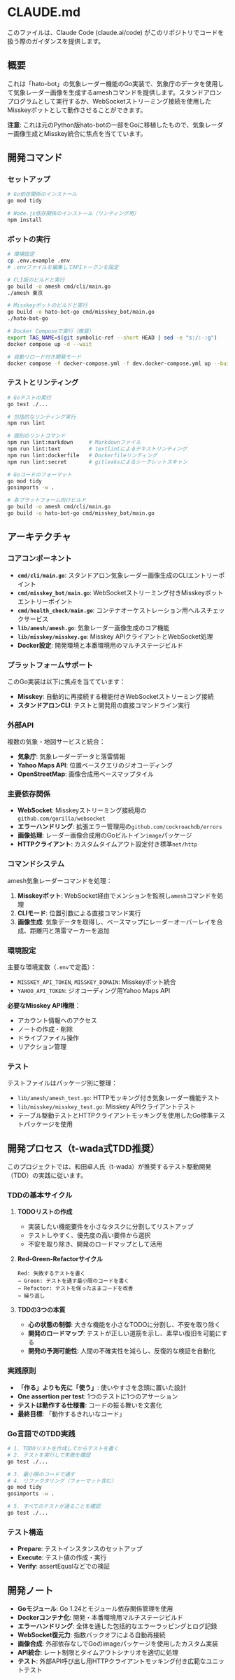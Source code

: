 # CLAUDE.md

このファイルは、Claude Code (claude.ai/code) がこのリポジトリでコードを扱う際のガイダンスを提供します。

## 概要

これは「hato-bot」の気象レーダー機能のGo実装で、気象庁のデータを使用して気象レーダー画像を生成するameshコマンドを提供します。スタンドアロンプログラムとして実行するか、WebSocketストリーミング接続を使用したMisskeyボットとして動作させることができます。

**注意**: これは元のPython版hato-botの一部をGoに移植したもので、気象レーダー画像生成とMisskey統合に焦点を当てています。

## 開発コマンド

### セットアップ

```bash
# Go依存関係のインストール
go mod tidy

# Node.js依存関係のインストール（リンティング用）
npm install
```

### ボットの実行

```bash
# 環境設定
cp .env.example .env
# .envファイルを編集してAPIトークンを設定

# CLI版のビルドと実行
go build -o amesh cmd/cli/main.go
./amesh 東京

# Misskeyボットのビルドと実行
go build -o hato-bot-go cmd/misskey_bot/main.go
./hato-bot-go

# Docker Composeで実行（推奨）
export TAG_NAME=$(git symbolic-ref --short HEAD | sed -e "s:/:-:g")
docker compose up -d --wait

# 自動リロード付き開発モード
docker compose -f docker-compose.yml -f dev.docker-compose.yml up --build
```

### テストとリンティング

```bash
# Goテストの実行
go test ./...

# 包括的なリンティング実行
npm run lint

# 個別のリントコマンド
npm run lint:markdown     # Markdownファイル
npm run lint:text         # textlintによるテキストリンティング
npm run lint:dockerfile   # Dockerfileリンティング
npm run lint:secret       # gitleaksによるシークレットスキャン

# Goコードのフォーマット
go mod tidy
gosimports -w .

# 各プラットフォーム向けビルド
go build -o amesh cmd/cli/main.go
go build -o hato-bot-go cmd/misskey_bot/main.go
```

## アーキテクチャ

### コアコンポーネント

- **`cmd/cli/main.go`**: スタンドアロン気象レーダー画像生成のCLIエントリーポイント
- **`cmd/misskey_bot/main.go`**: WebSocketストリーミング付きMisskeyボットエントリーポイント
- **`cmd/health_check/main.go`**: コンテナオーケストレーション用ヘルスチェックサービス
- **`lib/amesh/amesh.go`**: 気象レーダー画像生成のコア機能
- **`lib/misskey/misskey.go`**: Misskey APIクライアントとWebSocket処理
- **Docker設定**: 開発環境と本番環境用のマルチステージビルド

### プラットフォームサポート

このGo実装は以下に焦点を当てています：

- **Misskey**: 自動的に再接続する機能付きWebSocketストリーミング接続
- **スタンドアロンCLI**: テストと開発用の直接コマンドライン実行

### 外部API

複数の気象・地図サービスと統合：

- **気象庁**: 気象レーダーデータと落雷情報
- **Yahoo Maps API**: 位置ベースクエリのジオコーディング
- **OpenStreetMap**: 画像合成用ベースマップタイル

### 主要依存関係

- **WebSocket**: Misskeyストリーミング接続用の`github.com/gorilla/websocket`
- **エラーハンドリング**: 拡張エラー管理用の`github.com/cockroachdb/errors`
- **画像処理**: レーダー画像合成用のGoビルトイン`image`パッケージ
- **HTTPクライアント**: カスタムタイムアウト設定付き標準`net/http`

### コマンドシステム

amesh気象レーダーコマンドを処理：

1. **Misskeyボット**: WebSocket経由でメンションを監視し`amesh`コマンドを処理
2. **CLIモード**: 位置引数による直接コマンド実行
3. **画像生成**: 気象データを取得し、ベースマップにレーダーオーバーレイを合成、距離円と落雷マーカーを追加

### 環境設定

主要な環境変数（`.env`で定義）：

- `MISSKEY_API_TOKEN`, `MISSKEY_DOMAIN`: Misskeyボット統合
- `YAHOO_API_TOKEN`: ジオコーディング用Yahoo Maps API

**必要なMisskey API権限**：

- アカウント情報へのアクセス
- ノートの作成・削除
- ドライブファイル操作
- リアクション管理

### テスト

テストファイルはパッケージ別に整理：

- `lib/amesh/amesh_test.go`: HTTPモッキング付き気象レーダー機能テスト
- `lib/misskey/misskey_test.go`: Misskey APIクライアントテスト
- テーブル駆動テストとHTTPクライアントモッキングを使用したGo標準テストパッケージを使用

## 開発プロセス（t-wada式TDD推奨）

このプロジェクトでは、和田卓人氏（t-wada）が推奨するテスト駆動開発（TDD）の実践に従います。

### TDDの基本サイクル

1. **TODOリストの作成**
   - 実装したい機能要件を小さなタスクに分割してリストアップ
   - テストしやすく、優先度の高い要件から選択
   - 不安を取り除き、開発のロードマップとして活用

2. **Red-Green-Refactorサイクル**

   ```
   Red: 失敗するテストを書く
   → Green: テストを通す最小限のコードを書く
   → Refactor: テストを保ったままコードを改善
   → 繰り返し
   ```

3. **TDDの3つの本質**
   - **心の状態の制御**: 大きな機能を小さなTODOに分割し、不安を取り除く
   - **開発のロードマップ**: テストが正しい道筋を示し、素早い復旧を可能にする
   - **開発の予測可能性**: 人間の不確実性を減らし、反復的な検証を自動化

### 実践原則

- **「作る」よりも先に「使う」**: 使いやすさを念頭に置いた設計
- **One assertion per test**: 1つのテストに1つのアサーション
- **テストは動作する仕様書**: コードの振る舞いを文書化
- **最終目標**: 「動作するきれいなコード」

### Go言語でのTDD実践

```bash
# 1. TODOリストを作成してからテストを書く
# 2. テストを実行して失敗を確認
go test ./...

# 3. 最小限のコードで通す
# 4. リファクタリング（フォーマット含む）
go mod tidy
gosimports -w .

# 5. すべてのテストが通ることを確認
go test ./...
```

### テスト構造

- **Prepare**: テストインスタンスのセットアップ
- **Execute**: テスト値の作成・実行
- **Verify**: assertEqualなどでの検証

## 開発ノート

- **Goモジュール**: Go 1.24とモジュール依存関係管理を使用
- **Dockerコンテナ化**: 開発・本番環境用マルチステージビルド
- **エラーハンドリング**: 全体を通した包括的なエラーラッピングとログ記録
- **WebSocket復元力**: 指数バックオフによる自動再接続
- **画像合成**: 外部依存なしでGoのimageパッケージを使用したカスタム実装
- **API統合**: レート制限とタイムアウトシナリオを適切に処理
- **テスト**: 外部API呼び出し用HTTPクライアントモッキング付き広範なユニットテスト
